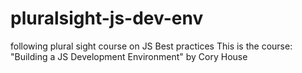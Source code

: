 # pluralsight-js-dev-env
following plural sight course on JS Best practices
This is the course:
"Building a JS  Development Environment" by Cory House
